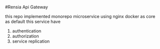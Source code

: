 #Rensia Api Gateway

this repo implemented monorepo microservice using nginx docker as core
as default this service have

1. authentication
2. authorization
3. service replication